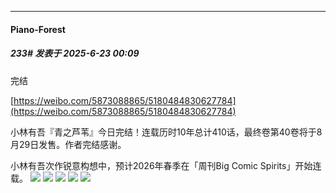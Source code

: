 ﻿
*****

####  Piano-Forest  
##### 233#       发表于 2025-6-23 00:09

完结

[https://weibo.com/5873088865/5180484830627784](https://weibo.com/5873088865/5180484830627784)

小林有吾『青之芦苇』今日完结！连载历时10年总计410话，最终卷第40卷将于8月29日发售。作者完结感谢。

小林有吾次作锐意构想中，预计2026年春季在「周刊Big Comic Spirits」开始连载。
<img src="https://p.sda1.dev/25/a0c4cb7f95cb947346f96a7a25a2044a/006psSHLly1i2ojkjq8cvj30xc1b37iw.jpg" referrerpolicy="no-referrer">
<img src="https://p.sda1.dev/25/517a5d876d1b7c3ccfcc0b15b9e39bc6/006psSHLly1i2ojkk30dij316g0u0npd.jpg" referrerpolicy="no-referrer">
<img src="https://p.sda1.dev/25/c094bc08ff69edaf8a5283ef1f3d4ff3/006psSHLly1i2ojkjyabrj316j0u01du.jpg" referrerpolicy="no-referrer">
<img src="https://p.sda1.dev/25/e97e590b7762a3679814b7c437aab47c/006psSHLly1i2ojkjxrirj316j0u0aw7.jpg" referrerpolicy="no-referrer">
<img src="https://p.sda1.dev/25/dd9d62a7005aeeee8e204a8036cbbeb5/006psSHLly1i2ojkjszo5j316j0u07k0.jpg" referrerpolicy="no-referrer">

